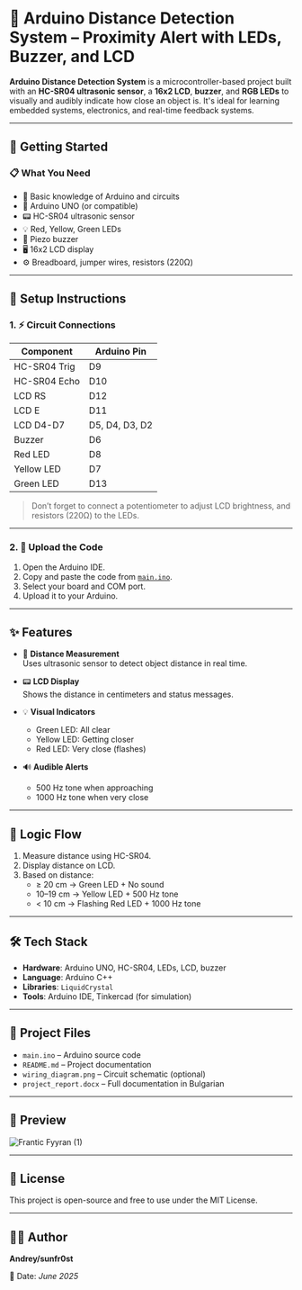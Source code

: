 # 🔧 Arduino Distance Detection System – Proximity Alert with LEDs, Buzzer, and LCD

**Arduino Distance Detection System** is a microcontroller-based project built with an **HC-SR04 ultrasonic sensor**, a **16x2 LCD**, **buzzer**, and **RGB LEDs** to visually and audibly indicate how close an object is. It's ideal for learning embedded systems, electronics, and real-time feedback systems.

---

## 🚀 Getting Started

### 📋 What You Need
- 🧠 Basic knowledge of Arduino and circuits
- 🔌 Arduino UNO (or compatible)
- 📟 HC-SR04 ultrasonic sensor
- 💡 Red, Yellow, Green LEDs
- 📢 Piezo buzzer
- 🖥 16x2 LCD display
- ⚙️ Breadboard, jumper wires, resistors (220Ω)

---

## 🔧 Setup Instructions

### 1. ⚡ Circuit Connections

| Component     | Arduino Pin     |
|---------------|-----------------|
| HC-SR04 Trig  | D9              |
| HC-SR04 Echo  | D10             |
| LCD RS        | D12             |
| LCD E         | D11             |
| LCD D4-D7     | D5, D4, D3, D2  |
| Buzzer        | D6              |
| Red LED       | D8              |
| Yellow LED    | D7              |
| Green LED     | D13             |

> Don’t forget to connect a potentiometer to adjust LCD brightness, and resistors (220Ω) to the LEDs.

---

### 2. 💾 Upload the Code

1. Open the Arduino IDE.
2. Copy and paste the code from [`main.ino`](#).
3. Select your board and COM port.
4. Upload it to your Arduino.

---

## ✨ Features

- 🧠 **Distance Measurement**  
  Uses ultrasonic sensor to detect object distance in real time.

- 📟 **LCD Display**  
  Shows the distance in centimeters and status messages.

- 💡 **Visual Indicators**  
  - Green LED: All clear  
  - Yellow LED: Getting closer  
  - Red LED: Very close (flashes)

- 🔊 **Audible Alerts**  
  - 500 Hz tone when approaching  
  - 1000 Hz tone when very close

---

## 🧠 Logic Flow

1. Measure distance using HC-SR04.
2. Display distance on LCD.
3. Based on distance:
   - ≥ 20 cm → Green LED + No sound
   - 10–19 cm → Yellow LED + 500 Hz tone
   - < 10 cm → Flashing Red LED + 1000 Hz tone

---

## 🛠️ Tech Stack

- **Hardware**: Arduino UNO, HC-SR04, LEDs, LCD, buzzer  
- **Language**: Arduino C++  
- **Libraries**: `LiquidCrystal`  
- **Tools**: Arduino IDE, Tinkercad (for simulation)

---

## 📁 Project Files

- `main.ino` – Arduino source code  
- `README.md` – Project documentation  
- `wiring_diagram.png` – Circuit schematic (optional)  
- `project_report.docx` – Full documentation in Bulgarian

---

## 📸 Preview

![Frantic Fyyran (1)](https://github.com/user-attachments/assets/64e89bd3-080d-4356-8001-453fbb0558dd)


---

## 🧾 License

This project is open-source and free to use under the MIT License.

---

## 👨‍🎓 Author

**Andrey/sunfr0st**

📆 Date: *June 2025*
